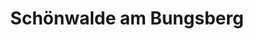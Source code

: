 ---
title: Schönwalde am Bungsberg
url: /schoenwalde-am-bungsberg/
latitude: 54.188
longitude: 10.755
---